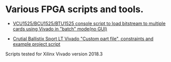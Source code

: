 # Various FPGA scripts and tools.

- <a href='https://github.com/D953i/vcu1525_scripts/tree/master/bitstream_loader'>VCU1525/BCU1525/BTU1525 console script to load bitstream to multiple cards using Vivado in "batch" mode(no GUI)</a>

- <a href='https://github.com/D953i/Custom_Part_Data_Files'>Crutial Ballistix Sport LT Vivado "Custom part file", constraints and example project script</a>

Scripts tested for Xilinx Vivado version 2018.3
